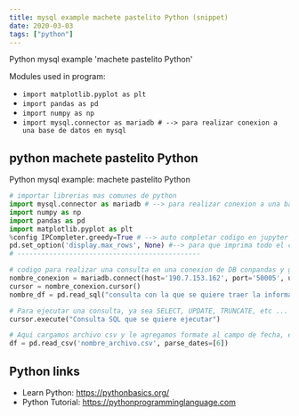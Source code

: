 ```yaml
---
title: mysql example machete pastelito Python (snippet)
date: 2020-03-03
tags: ["python"]
---
```

Python mysql example 'machete pastelito Python'


Modules used in program: 
* `import matplotlib.pyplot as plt`
* `import pandas as pd`
* `import numpy as np`
* `import mysql.connector as mariadb # --> para realizar conexion a una base de datos en mysql`

## python machete pastelito Python

Python mysql example: machete pastelito Python

```python
# importar librerias mas comunes de python
import mysql.connector as mariadb # --> para realizar conexion a una base de datos en mysql
import numpy as np
import pandas as pd
import matplotlib.pyplot as plt
%config IPCompleter.greedy=True # --> auto completar codigo en jupyter
pd.set_option('display.max_rows', None) #--> para que imprima todo el contenido de Data Frame
# ----------------------------------------------

# codigo para realizar una consulta en una conexion de DB conpandas y guardar la tabla obtenida en un DataFrame
nombre_conexion = mariadb.connect(host='190.7.153.162', port='50005', user='nombre_user', password='********', database='nombre_db')
cursor = nombre_conexion.cursor()
nombre_df = pd.read_sql("consulta con la que se quiere traer la informacion de la DB", nombre_conexion)

# Para ejecutar una consulta, ya sea SELECT, UPDATE, TRUNCATE, etc ...
cursor.execute("Consulta SQL que se quiere ejecutar")

# Aqui cargamos archivo csv y le agregamos formate al campo de fecha, el 6 es el numero de la columna
df = pd.read_csv('nombre_archivo.csv', parse_dates=[6])


```

## Python links

- Learn Python: https://pythonbasics.org/
- Python Tutorial: https://pythonprogramminglanguage.com
